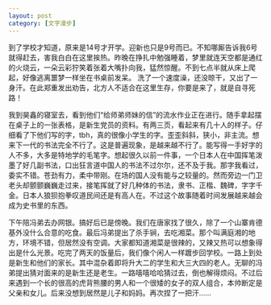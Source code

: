 ```yaml
---
layout: post
category: [文字漫步]
---
```


到了学校才知道，原来是14号才开学。迎新也只是9号而已。不知哪厮告诉我6号就得赶去，害我白白在这里挨热。昨晚在挣扎中勉强睡着，梦里就连天空都是通红的火烧云，一朵云彩狞笑着张着大嘴扑向我，猛然惊醒。不到七点半就从床上爬起，好像逃离噩梦一样坐在书桌前发呆。 洗了一个速度澡，还没晾干，又出了一身汗。在此郑重发出劝告，北方人不适合在这里生存，你要是来了，就是自寻死路！
  
我到昊鑫的寝室去，看到他们“给师弟师妹的信”的流水作业正在进行。随手拿起摆在桌子上的一张表格，是新生党员的资料。有两三页，看起来有几十人的样子。仔细看了下他们写的字，tbh，真的很像小学生的字。歪歪斜斜，狭小，非主流。想来下一代的书法完全不行了。这是普遍现象，是越来越不行了。能写得一手好字的人不多，大多是特地学的毛笔字。想起很久以前一件事，一个日本人在中国挥笔泼墨了好几副书法，口出狂言道中国人的书法不过尔尔，还不及于我。那字我看过，委实不错。苍劲有力，柔中带刚。在场的国人没有能与之较量的。然而旁边一门卫老头却颤颤巍巍走过来，接笔挥就了好几种体的书法，隶书、正楷、魏碑，字字千金。日本人狼狈抱拳叹道民间还是有高人在。不过这个故事随着时间发展越来越会成为史书里的东西。
  
下午陪冯弟去办网银。搞好后已是傍晚。我们在唐家找了很久，除了一个山寨肯德基外没什么合意的吃食。最后冯弟提出了杀手锏，去吃湘菜。那个叫满庭湘的地方，环境不错，但居然没有空调。大家都知道湘菜是很辣的，又辣又热可以想象得出是什么光景。吃完了两天的饭量后，我们像个闲人一样踱步回学校。一路上到处是新生和他们的家长。其中混杂着即将升大二的学生和大三大四的老人。无聊的冯弟提出猜对面来的是新生还是老生。一路嘻嘻哈哈猜过去，倒也解得烦闷。不过后来遇到一个长的很高的虎背熊腰的男人和一个很矮的女子的双人组合，本帅断定是父亲和女儿。后来没想到居然是儿子和妈妈。再次捏了一把汗……